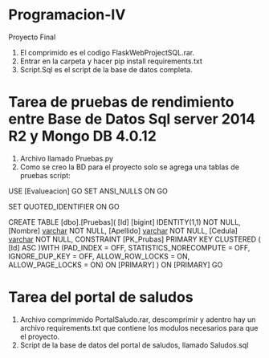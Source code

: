 # Programacion-IV
Proyecto Final
1.  El comprimido es el codigo FlaskWebProjectSQL.rar.
2.  Entrar en la carpeta  y hacer pip install requirements.txt
3.  Script.Sql es el script de la base de datos completa.

# Tarea de pruebas de rendimiento entre Base de Datos Sql server 2014 R2 y Mongo DB 4.0.12
1.  Archivo llamado Pruebas.py
2.  Como se creo la BD para el proyecto solo se agrega una tablas de pruebas script:

USE [Evalueacion]
GO
SET ANSI_NULLS ON
GO

SET QUOTED_IDENTIFIER ON
GO

CREATE TABLE [dbo].[Pruebas](
	[Id] [bigint] IDENTITY(1,1) NOT NULL,
	[Nombre] [varchar](50) NOT NULL,
	[Apellido] [varchar](50) NOT NULL,
	[Cedula] [varchar](20) NOT NULL,
 CONSTRAINT [PK_Prubas] PRIMARY KEY CLUSTERED 
(
	[Id] ASC
)WITH (PAD_INDEX = OFF, STATISTICS_NORECOMPUTE = OFF, IGNORE_DUP_KEY = OFF, ALLOW_ROW_LOCKS = ON, ALLOW_PAGE_LOCKS = ON) ON [PRIMARY]
) ON [PRIMARY]
GO

# Tarea del portal de saludos
1.  Archivo comprimmido PortalSaludo.rar, descomprimir y adentro hay un archivo requirements.txt que contiene los modulos necesarios para que el proyecto.
2.  Script de la base de datos del portal de saludos, llamado Saludos.sql
